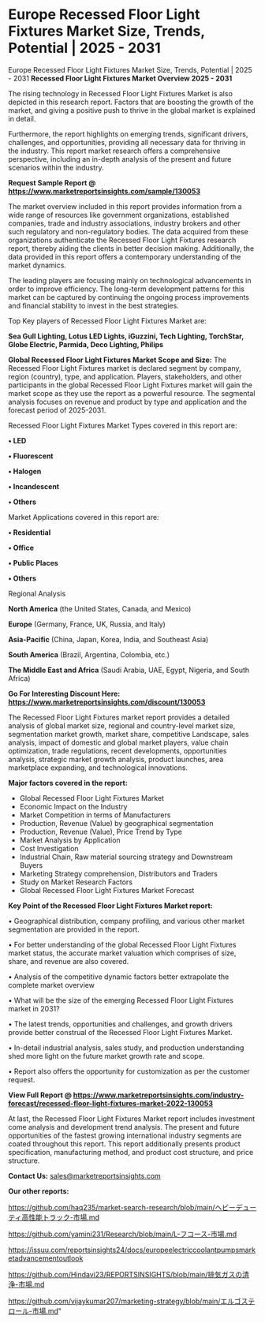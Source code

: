 # Europe Recessed Floor Light Fixtures Market Size, Trends, Potential | 2025 - 2031
Europe Recessed Floor Light Fixtures Market Size, Trends, Potential | 2025 - 2031
<Strong> Recessed Floor Light Fixtures Market Overview 2025 - 2031</strong>

The rising technology in Recessed Floor Light Fixtures Market is also depicted in this research report. Factors that are boosting the growth of the market, and giving a positive push to thrive in the global market is explained in detail.

Furthermore, the report highlights on emerging trends, significant drivers, challenges, and opportunities, providing all necessary data for thriving in the industry. This report market research offers a comprehensive perspective, including an in-depth analysis of the present and future scenarios within the industry.

<strong>Request Sample Report @ <a href=https://www.marketreportsinsights.com/sample/130053>https://www.marketreportsinsights.com/sample/130053</a></strong>

The market overview included in this report provides information from a wide range of resources like government organizations, established companies, trade and industry associations, industry brokers and other such regulatory and non-regulatory bodies. The data acquired from these organizations authenticate the Recessed Floor Light Fixtures research report, thereby aiding the clients in better decision making. Additionally, the data provided in this report offers a contemporary understanding of the market dynamics.

The leading players are focusing mainly on technological advancements in order to improve efficiency. The long-term development patterns for this market can be captured by continuing the ongoing process improvements and financial stability to invest in the best strategies.

Top Key players of Recessed Floor Light Fixtures Market are:

<strong>Sea Gull Lighting, Lotus LED Lights, iGuzzini, Tech Lighting, TorchStar, Globe Electric, Parmida, Deco Lighting, Philips</strong>

<strong><b>Global Recessed Floor Light Fixtures Market Scope and Size:</b></strong>
The Recessed Floor Light Fixtures market is declared segment by company, region (country), type, and application. Players, stakeholders, and other participants in the global Recessed Floor Light Fixtures market will gain the market scope as they use the report as a powerful resource. The segmental analysis focuses on revenue and product by type and application and the forecast period of 2025-2031.

Recessed Floor Light Fixtures Market Types covered in this report are:

<strong>• LED

• Fluorescent

• Halogen

• Incandescent

• Others</strong>

Market Applications covered in this report are:

<strong>• Residential

• Office

• Public Places

• Others</strong> 

Regional Analysis

<strong>North America</strong> (the United States, Canada, and Mexico)

<strong>Europe</strong> (Germany, France, UK, Russia, and Italy)

<strong>Asia-Pacific</strong> (China, Japan, Korea, India, and Southeast Asia)

<strong>South America</strong> (Brazil, Argentina, Colombia, etc.)

<strong>The Middle East and Africa</strong> (Saudi Arabia, UAE, Egypt, Nigeria, and South Africa)

<strong>Go For Interesting Discount Here: <a href=https://www.marketreportsinsights.com/discount/130053>https://www.marketreportsinsights.com/discount/130053</a></strong>

The Recessed Floor Light Fixtures market report provides a detailed analysis of global market size, regional and country-level market size, segmentation market growth, market share, competitive Landscape, sales analysis, impact of domestic and global market players, value chain optimization, trade regulations, recent developments, opportunities analysis, strategic market growth analysis, product launches, area marketplace expanding, and technological innovations.

<strong><b>Major factors covered in the report:</b></strong>
<ul>
  <li>Global Recessed Floor Light Fixtures Market </li>
  <li>Economic Impact on the Industry</li>
  <li>Market Competition in terms of Manufacturers</li>
  <li>Production, Revenue (Value) by geographical segmentation</li>
  <li>Production, Revenue (Value), Price Trend by Type</li>
  <li>Market Analysis by Application</li>
  <li>Cost Investigation</li>
  <li>Industrial Chain, Raw material sourcing strategy and Downstream Buyers</li>
  <li>Marketing Strategy comprehension, Distributors and Traders</li>
  <li>Study on Market Research Factors</li>
  <li>Global Recessed Floor Light Fixtures Market Forecast</li>
</ul>

<strong><b>Key Point of the Recessed Floor Light Fixtures Market report:</b></strong>

• Geographical distribution, company profiling, and various other market segmentation are provided in the report.

• For better understanding of the global Recessed Floor Light Fixtures market status, the accurate market valuation which comprises of size, share, and revenue are also covered.

• Analysis of the competitive dynamic factors better extrapolate the complete market overview

• What will be the size of the emerging Recessed Floor Light Fixtures market in 2031?

• The latest trends, opportunities and challenges, and growth drivers provide better construal of the Recessed Floor Light Fixtures Market.

• In-detail industrial analysis, sales study, and production understanding shed more light on the future market growth rate and scope.

• Report also offers the opportunity for customization as per the customer request.

<strong><b>View Full Report @ <a href=https://www.marketreportsinsights.com/industry-forecast/recessed-floor-light-fixtures-market-2022-130053>https://www.marketreportsinsights.com/industry-forecast/recessed-floor-light-fixtures-market-2022-130053</a></b></strong>


At last, the Recessed Floor Light Fixtures Market report includes investment come analysis and development trend analysis. The present and future opportunities of the fastest growing international industry segments are coated throughout this report. This report additionally presents product specification, manufacturing method, and product cost structure, and price structure.

<strong>Contact Us:</strong>
sales@marketreportsinsights.com

<strong>Our other reports:</strong>

<a href=https://github.com/haq235/market-search-research/blob/main/ヘビーデューティ高性能トラック-市場.md>https://github.com/haq235/market-search-research/blob/main/ヘビーデューティ高性能トラック-市場.md</a>

<a href=https://github.com/yamini231/Research/blob/main/L-フコース-市場.md>https://github.com/yamini231/Research/blob/main/L-フコース-市場.md</a>

<a href=https://issuu.com/reportsinsights24/docs/europeelectriccoolantpumpsmarketadvancementoutlook>https://issuu.com/reportsinsights24/docs/europeelectriccoolantpumpsmarketadvancementoutlook</a>

<a href=https://github.com/Hindavi23/REPORTSINSIGHTS/blob/main/排気ガスの清浄-市場.md>https://github.com/Hindavi23/REPORTSINSIGHTS/blob/main/排気ガスの清浄-市場.md</a>

<a href=https://github.com/vijaykumar207/marketing-strategy/blob/main/エルゴステロール-市場.md>https://github.com/vijaykumar207/marketing-strategy/blob/main/エルゴステロール-市場.md</a>"
